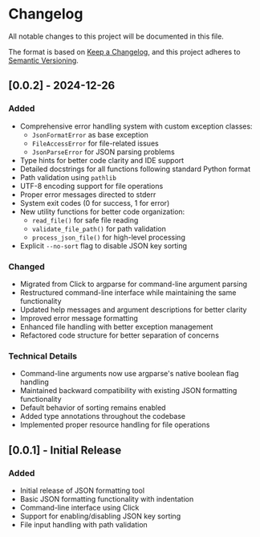 # Changelog

All notable changes to this project will be documented in this file.

The format is based on [Keep a Changelog](https://keepachangelog.com/en/1.0.0/),
and this project adheres to [Semantic Versioning](https://semver.org/spec/v2.0.0.html).

## [0.0.2] - 2024-12-26

### Added
- Comprehensive error handling system with custom exception classes:
  - `JsonFormatError` as base exception
  - `FileAccessError` for file-related issues
  - `JsonParseError` for JSON parsing problems
- Type hints for better code clarity and IDE support
- Detailed docstrings for all functions following standard Python format
- Path validation using `pathlib`
- UTF-8 encoding support for file operations
- Proper error messages directed to stderr
- System exit codes (0 for success, 1 for error)
- New utility functions for better code organization:
  - `read_file()` for safe file reading
  - `validate_file_path()` for path validation
  - `process_json_file()` for high-level processing
- Explicit `--no-sort` flag to disable JSON key sorting

### Changed
- Migrated from Click to argparse for command-line argument parsing
- Restructured command-line interface while maintaining the same functionality
- Updated help messages and argument descriptions for better clarity
- Improved error message formatting
- Enhanced file handling with better exception management
- Refactored code structure for better separation of concerns

### Technical Details
- Command-line arguments now use argparse's native boolean flag handling
- Maintained backward compatibility with existing JSON formatting functionality
- Default behavior of sorting remains enabled
- Added type annotations throughout the codebase
- Implemented proper resource handling for file operations

## [0.0.1] - Initial Release

### Added
- Initial release of JSON formatting tool
- Basic JSON formatting functionality with indentation
- Command-line interface using Click
- Support for enabling/disabling JSON key sorting
- File input handling with path validation
